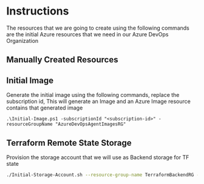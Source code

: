 # Instructions

The resources that we are going to create using the following commands are the initial Azure resources that we need in our Azure DevOps Organization

## Manually Created Resources

## Initial Image

Generate the initial image using the following commands, replace the subscription id,
This will generate an Image and an Azure Image resource contains that generated image

`.\Initial-Image.ps1 -subscriptionId "<subscription-id>" -resourceGroupName "AzureDevOpsAgentImagesRG"`

## Terraform Remote State Storage

Provision the storage account that we will use as Backend storage for TF state

```bash
./Initial-Storage-Account.sh --resource-group-name TerraformBackendRG --location eastasia --storage-account-name tfbackend02242024 --container-name terraform-states --storage-account-sku Standard_LRS
```
